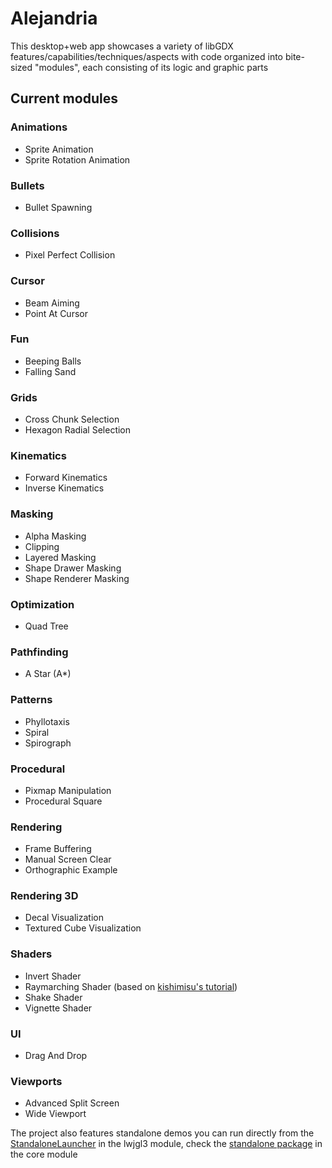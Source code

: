 # Alejandria

This desktop+web app showcases a variety of libGDX features/capabilities/techniques/aspects with code organized into bite-sized
"modules", each consisting of its logic and graphic parts

## Current modules

### Animations
- Sprite Animation
- Sprite Rotation Animation

### Bullets
- Bullet Spawning

### Collisions
- Pixel Perfect Collision

### Cursor
- Beam Aiming
- Point At Cursor

### Fun
- Beeping Balls
- Falling Sand

### Grids
- Cross Chunk Selection
- Hexagon Radial Selection

### Kinematics
- Forward Kinematics
- Inverse Kinematics

### Masking
- Alpha Masking
- Clipping
- Layered Masking
- Shape Drawer Masking
- Shape Renderer Masking

### Optimization
- Quad Tree

### Pathfinding
- A Star (A*)

### Patterns
- Phyllotaxis
- Spiral
- Spirograph

### Procedural
- Pixmap Manipulation
- Procedural Square

### Rendering
- Frame Buffering
- Manual Screen Clear
- Orthographic Example

### Rendering 3D
- Decal Visualization
- Textured Cube Visualization

### Shaders
- Invert Shader
- Raymarching Shader (based on [kishimisu's tutorial](https://www.youtube.com/watch?v=khblXafu7iA))
- Shake Shader
- Vignette Shader

### UI
- Drag And Drop

### Viewports
- Advanced Split Screen
- Wide Viewport

The project also features standalone demos you can run directly from the 
[StandaloneLauncher](/lwjgl3/src/main/java/com/epicness/alejandria/lwjgl3/Lwjgl3Launcher.java) in the lwjgl3 module, check the
[standalone package](/core/src/main/java/com/epicness/standalone) in the core module